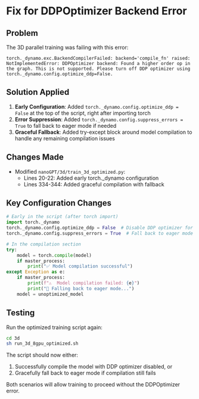 # Fix for DDPOptimizer Backend Error

## Problem
The 3D parallel training was failing with this error:
```
torch._dynamo.exc.BackendCompilerFailed: backend='compile_fn' raised:
NotImplementedError: DDPOptimizer backend: Found a higher order op in the graph. This is not supported. Please turn off DDP optimizer using torch._dynamo.config.optimize_ddp=False.
```

## Solution Applied
1. **Early Configuration**: Added `torch._dynamo.config.optimize_ddp = False` at the top of the script, right after importing torch
2. **Error Suppression**: Added `torch._dynamo.config.suppress_errors = True` to fall back to eager mode if needed
3. **Graceful Fallback**: Added try-except block around model compilation to handle any remaining compilation issues

## Changes Made
- Modified `nanoGPT/3d/train_3d_optimized.py`:
  - Lines 20-22: Added early torch._dynamo configuration
  - Lines 334-344: Added graceful compilation with fallback

## Key Configuration Changes
```python
# Early in the script (after torch import)
import torch._dynamo
torch._dynamo.config.optimize_ddp = False  # Disable DDP optimizer for higher order ops
torch._dynamo.config.suppress_errors = True  # Fall back to eager mode on errors

# In the compilation section
try:
    model = torch.compile(model)
    if master_process:
        print("✅ Model compilation successful")
except Exception as e:
    if master_process:
        print(f"⚠️  Model compilation failed: {e}")
        print("🔄 Falling back to eager mode...")
    model = unoptimized_model
```

## Testing
Run the optimized training script again:
```bash
cd 3d
sh run_3d_8gpu_optimized.sh
```

The script should now either:
1. Successfully compile the model with DDP optimizer disabled, or
2. Gracefully fall back to eager mode if compilation still fails

Both scenarios will allow training to proceed without the DDPOptimizer error.
